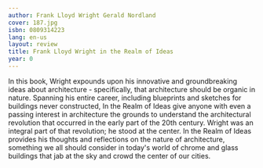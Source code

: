 ```yaml
---
author: Frank Lloyd Wright Gerald Nordland
cover: 187.jpg
isbn: 0809314223
lang: en-us
layout: review
title: Frank Lloyd Wright in the Realm of Ideas
year: 0
---
```

In this book, Wright expounds upon his innovative and groundbreaking ideas about architecture - specifically, that architecture should be organic in nature.  Spanning his entire career, including blueprints and sketches for buildings never constructed, In the Realm of Ideas give anyone with even a passing interest in architecture the grounds to understand the architectural revolution that occurred in the early part of the 20th century.  Wright was an integral part of that revolution; he stood at the center.  In the Realm of Ideas provides his thoughts and reflections on the nature of architecture, something we all should consider in today's world of chrome and glass buildings that jab at the sky and crowd the center of our cities.
